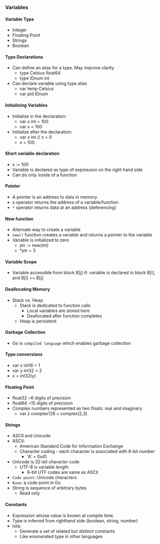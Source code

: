 ### Variables

#### Variable Type
- Integer
- Floating Point
- Strings
- Boolean

#### Type Declarations
- Can define an alias for a type. May improve clarity
  - type Celsius float64
  - type IDnum int
- Can declare variable using type alias
  - var temp Celsius
  - var pid IDnum

#### Initializing Variables
- Initialize in the declaration:
  - var x int = 100
  - var x = 100
- Initialize after the declaration:
  - var x int // x = 0
  - x = 100

#### Short variable declaration
- x := 100
- Variable is declared as type of expression on the right hand side
- Can do only inside of a function

#### Pointer
- A pointer is an address to data in memory.
- `&` operator returns the address of a variable/function
- `*` operator returns data at an address (deferencing)

#### New function
- Alternate way to create a variable
- `new()` function creates a variable and returns a pointer to the variable
- Variable is initialized to zero
  - ptr := new(int)
  - *ptr = 3

#### Variable Scope
- Variable accessible from block B[j] if: variable is declared in block B[i], and B[i] >= B[j]

#### Deallocating Memory
- Stack vs. Heap
  - Stack is dedicated to function calls
    - Local variables are stored here
    - Deallocated after function completes
  - Heap is persistent

#### Garbage Collection
- Go is `compiled language` which enables garbage collection

#### Type conversions
- var x int16 = 1
- var y int32 = 2
- x = int32(y)

#### Floating Point
- float32 ~6 digits of precision
- float64 ~15 digits of precision
- Complex numbers represented as two floats: real and imaginary
  - var z complex128 = complex(2,3)

#### Strings
-  ASCII and Unicode
  - ASCII:
    - American Standard Code for Information Exchange
    - Character coding - each character is associated with 8-bit number
      - 'A' = 0x41
  - Unicode is 32-bit character code
    - UTF-8 is variable length
      - 8-bit UTF codes are same as ASCII
- `Code point`: Unicode characters
- `Rune`: a code point in Go
- String is sequence of arbitrary bytes
  - Read only

#### Constants
- Expression whose value is known at compile time.
- Type is inferred from righthand side (boolean, string, number)
- iota:
  - Generate a set of related but distinct constants
  - Like enumerated type in other languages

